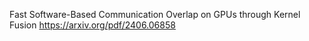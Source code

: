 Fast Software-Based Communication Overlap on GPUs through Kernel Fusion
https://arxiv.org/pdf/2406.06858
